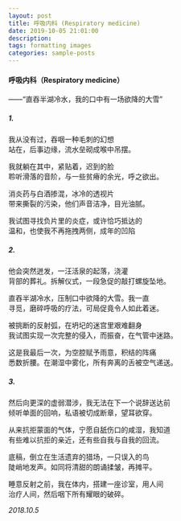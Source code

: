 ```yaml
---
layout: post
title: 呼吸内科 (Respiratory medicine)
date: 2019-10-05 21:01:00
description: 
tags: formatting images
categories: sample-posts
---
```


#### 呼吸内科（Respiratory medicine）
——“直吞半湖冷水，我的口中有一场欲降的大雪”

##### 1.
我从没有过，吞咽一种毛刺的幻想  
站在，后事边缘，流水垒砌成喉中吊摆。  

我就躺在其中，紧贴着，迟到的脸  
聆听滑落的音阶，与一些贫瘠的余光，呼之欲出。  

消炎药与白酒掺混，冰冷的透视片  
带来撕裂的污染，他们声音洁净，目光油腻。  

我试图寻找负片里的炎症，或许恰巧抵达的  
温和，也使我不再拖拽两侧，成年的凹陷  

##### 2.
他会突然迸发，一汪活泉的起落，浇灌  
背部的葬礼。拆解仪式，一段急促的敲打螺旋坠地。  

直吞半湖冷水，压制口中欲降的大雪。我一直  
寻觅，磨碎呼吸的疗法，可局促竟令人如此着迷。  

被挑断的反射弧，在坍圮的迷宫里艰难翻身  
我试图实现一次完整的侵入，而振奋，在气管中迷路。  

这是我最后一次，为空腔赋予雨意，积结的阵痛  
悉数折腰。在潮湿中雾化，所有奔离的舌被空气递送。  

##### 3.
然后向更深的虚弱潜涉，我无法在下一个说辞送达前  
倾听单面的回响，私语被切成断章，望耳欲穿。  

从来抗拒蒙面的气体，宁愿自舐伤口的咸湿，我知道  
有些难以抗拒的亲近，还有些自我与自我的回流。  

底稿，倒立在生活遗弃的猎场，一只误入的鸟  
陡峭地发声。如同将清甜的朗诵揉皱，再摊平。  

睡意反射之前，我在体内，搭建一座诊室，用人间  
治疗人间，然后咽下所有耀眼的破碎。  


*2018.10.5*

